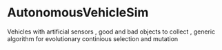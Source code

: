 # AutonomousVehicleSim
Vehicles with artificial sensors , good and bad objects to collect , generic algorithm for evolutionary continious selection and mutation
